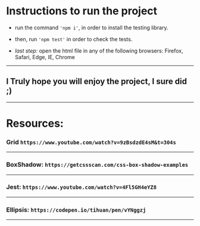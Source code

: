 # Instructions to run the project

- run the command `'npm i'`, in order to install the testing library.

- then, run `'npm test'` in order to check the tests.

- _last step:_ open the html file in any of the following browsers: Firefox, Safari, Edge, IE, Chrome

---

## I Truly hope you will enjoy the project, I sure did ;)

---

# Resources:

### Grid `https://www.youtube.com/watch?v=9zBsdzdE4sM&t=304s`

---

### BoxShadow: `https://getcssscan.com/css-box-shadow-examples`

---

### Jest: `https://www.youtube.com/watch?v=4Fl5GH4eYZ8`

---

### Ellipsis: `https://codepen.io/tihuan/pen/vYNggzj`

---
